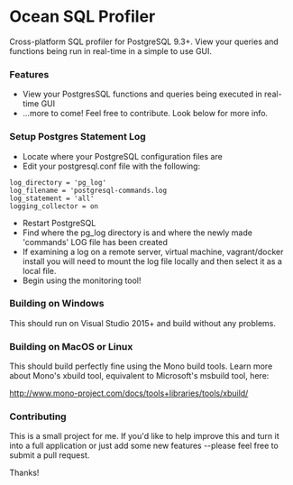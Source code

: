 # Ocean SQL Profiler #
Cross-platform SQL profiler for PostgreSQL 9.3+. View your queries and functions being run in real-time in a simple to use GUI.

### Features ###

* View your PostgresSQL functions and queries being executed in real-time GUI
* ...more to come! Feel free to contribute. Look below for more info.

### Setup Postgres Statement Log ###
* Locate where your PostgreSQL configuration files are
* Edit your postgresql.conf file with the following:
````
log_directory = 'pg_log'                    
log_filename = 'postgresql-commands.log
log_statement = 'all'
logging_collector = on
````
* Restart PostgreSQL
* Find where the pg_log directory is and where the newly made 'commands' LOG file has been created
* If examining a log on a remote server, virtual machine, vagrant/docker install you will need to mount the log file locally and then select it as a local file.
* Begin using the monitoring tool!

### Building on Windows ###

This should run on Visual Studio 2015+ and build without any problems.

### Building on MacOS or Linux ###

This should build perfectly fine using the Mono build tools. Learn more about Mono's xbuild tool, equivalent to Microsoft's msbuild tool, here:

http://www.mono-project.com/docs/tools+libraries/tools/xbuild/

### Contributing ###

This is a small project for me. If you'd like to help improve this and turn it into a full application or just add some new features --please feel free to submit a pull request.

Thanks!
